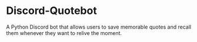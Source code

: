 # Discord-Quotebot
A Python Discord bot that allows users to save memorable quotes and recall them whenever they want to relive the moment.
